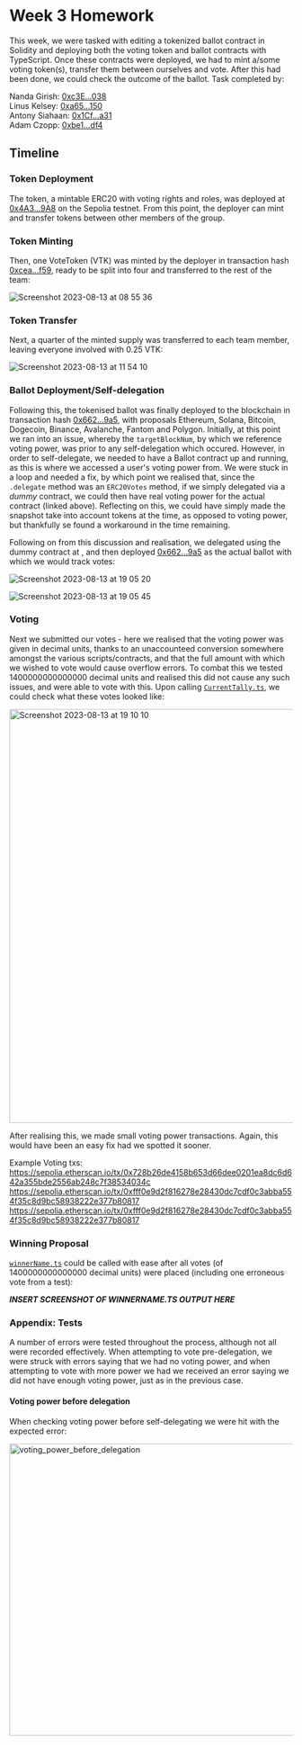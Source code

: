 # Week 3 Homework

This week, we were tasked with editing a tokenized ballot contract in Solidity and deploying both the voting token and ballot contracts with TypeScript. Once these contracts were deployed, we had to mint a/some voting token(s), transfer them between ourselves and vote. After this had been done, we could check the outcome of the ballot. Task completed by:

Nanda Girish: [0xc3E...038](https://sepolia.etherscan.io/address/0xc3Ef2b9e4D9EAa4Efa28919213959CdD7E86B038)                                                                                                    
Linus Kelsey: [0xa65...150](https://sepolia.etherscan.io/address/0xa65b289a1F8AFA8105133523F0B912c6D5Fc1150)                                                                                                    
Antony Siahaan: [0x1Cf...a31](https://sepolia.etherscan.io/address/0x1Cf2ed52a7E6b4E8254f55624c85ed5958308a31)                                                                                                  
Adam Czopp: [0xbe1...df4](https://sepolia.etherscan.io/address/0xbe124408de4a263d0e746e9db41744f66c3e5df4)

## Timeline

### Token Deployment

The token, a mintable ERC20 with voting rights and roles, was deployed at [0x4A3...9A8](https://sepolia.etherscan.io/address/0x4A3f928B2909C33A8c27400F109f3C07FB5aE9A8) on the Sepolia testnet. From this point, the deployer can mint and transfer tokens between other members of the group.

### Token Minting

Then, one VoteToken (VTK) was minted by the deployer in transaction hash [0xcea...f59](https://sepolia.etherscan.io/tx/0xcea65fa47cc7f7ea7db14c2462d5cb310d5eff2a4b059038e294d66c85069f59), ready to be split into four and transferred to the rest of the team:

![Screenshot 2023-08-13 at 08 55 36](https://github.com/Encode-Solidity-Q2-2PM-2023-Group-4/Week-3-Homework/assets/96599839/21c3230c-f3c1-4184-bd8d-3a8a6005f093)

### Token Transfer

Next, a quarter of the minted supply was transferred to each team member, leaving everyone involved with 0.25 VTK:

![Screenshot 2023-08-13 at 11 54 10](https://github.com/Encode-Solidity-Q2-2PM-2023-Group-4/Week-3-Homework/assets/96599839/ddaaafc7-1497-426d-a9a6-f4259f7ac54e)

### Ballot Deployment/Self-delegation

Following this, the tokenised ballot was finally deployed to the blockchain in transaction hash [0x662...9a5](https://sepolia.etherscan.io/address/0x6623d414f729caaf17c393e5c0d4f4cd6a6839a5), with proposals Ethereum, Solana, Bitcoin, Dogecoin, Binance, Avalanche, Fantom and Polygon. Initially, at this point we ran into an issue, whereby the `targetBlockNum`, by which we reference voting power, was prior to any self-delegation which occured. However, in order to self-delegate, we needed to have a Ballot contract up and running, as this is where we accessed a user's voting power from. We were stuck in a loop and needed a fix, by which point we realised that, since the `.delegate` method was an `ERC20Votes` method, if we simply delegated via a *dummy* contract, we could then have real voting power for the actual contract (linked above). Reflecting on this, we could have simply made the snapshot take into account tokens at the time, as opposed to voting power, but thankfully se found a workaround in the time remaining.

Following on from this discussion and realisation, we delegated using the dummy contract at [](), and then deployed [0x662...9a5](https://sepolia.etherscan.io/address/0x6623d414f729caaf17c393e5c0d4f4cd6a6839a5) as the actual ballot with which we would track votes:

![Screenshot 2023-08-13 at 19 05 20](https://github.com/Encode-Solidity-Q2-2PM-2023-Group-4/Week-3-Homework/assets/96599839/e97d89d2-95e4-4be3-a66b-e6da1e87f675)

![Screenshot 2023-08-13 at 19 05 45](https://github.com/Encode-Solidity-Q2-2PM-2023-Group-4/Week-3-Homework/assets/96599839/cb6b4d02-6abd-439c-b91d-731d1d75572b)

### Voting

Next we submitted our votes - here we realised that the voting power was given in decimal units, thanks to an unaccounteed conversion somewhere amongst the various scripts/contracts, and that the full amount with which we wished to vote would cause overflow errors. To combat this we tested 1400000000000000 decimal units and realised this did not cause any such issues, and were able to vote with this. Upon calling [`CurrentTally.ts`](scripts/CurrentTally.ts), we could check what these votes looked like:

<img width="736" alt="Screenshot 2023-08-13 at 19 10 10" src="https://github.com/Encode-Solidity-Q2-2PM-2023-Group-4/Week-3-Homework/assets/96599839/1a1ba13b-2ed4-4ad7-ba41-c643326d0cfc">

After realising this, we made small voting power transactions. Again, this would have been an easy fix had we spotted it sooner.

Example Voting txs:
https://sepolia.etherscan.io/tx/0x728b26de4158b653d66dee0201ea8dc6d642a355bde2556ab248c7f38534034c
https://sepolia.etherscan.io/tx/0xfff0e9d2f816278e28430dc7cdf0c3abba554f35c8d9bc58938222e377b80817
https://sepolia.etherscan.io/tx/0xfff0e9d2f816278e28430dc7cdf0c3abba554f35c8d9bc58938222e377b80817


### Winning Proposal

[`winnerName.ts`](scripts/winnerName.ts) could be called with ease after all votes (of 1400000000000000 decimal units) were placed (including one erroneous vote from a test):

***INSERT SCREENSHOT OF WINNERNAME.TS OUTPUT HERE***

### Appendix: Tests

A number of errors were tested throughout the process, although not all were recorded effectively. When attempting to vote pre-delegation, we were struck with errors saying that we had no voting power, and when attempting to vote with more power we had we received an error saying we did not have enough voting power, just as in the previous case.

#### Voting power before delegation

When checking voting power before self-delegating we were hit with the expected error:

<img width="519" alt="voting_power_before_delegation" src="https://github.com/Encode-Solidity-Q2-2PM-2023-Group-4/Week-3-Homework/assets/96599839/5438aca6-ba27-4f2f-a518-9e82e84b15fa">
